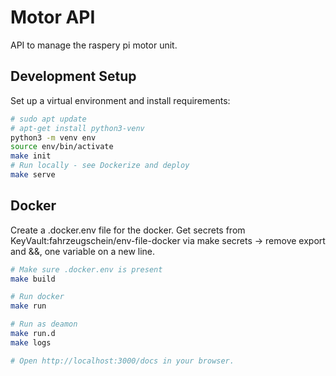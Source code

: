 # Motor API

API to manage the raspery pi motor unit.

## Development Setup
Set up a virtual environment and install requirements:

```bash
# sudo apt update
# apt-get install python3-venv
python3 -m venv env
source env/bin/activate
make init
# Run locally - see Dockerize and deploy
make serve
```

## Docker

Create a .docker.env file for the docker. Get secrets from KeyVault:fahrzeugschein/env-file-docker via make secrets -> remove export and &&, one variable on a new line.

```bash
# Make sure .docker.env is present
make build

# Run docker
make run

# Run as deamon
make run.d
make logs

# Open http://localhost:3000/docs in your browser.
```